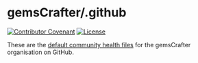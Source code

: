# gemsCrafter/.github

[![Contributor Covenant](https://img.shields.io/badge/Contributor%20Covenant-2.1-4baaaa.svg)](code_of_conduct.md)
[![License](https://img.shields.io/github/license/gemscrafter/.github?style=flat)](LICENSE)

These are the [default community health files](https://help.github.com/en/articles/creating-a-default-community-health-file-for-your-organization) for the gemsCrafter organisation on GitHub.
